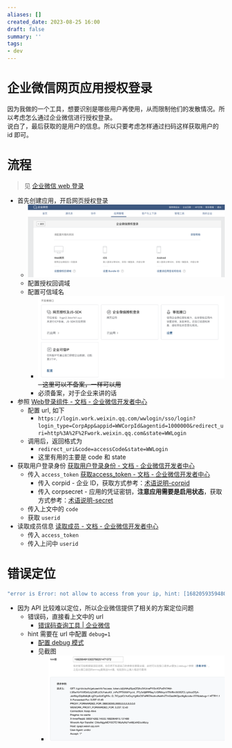 ```yaml
---
aliases: []
created_date: 2023-08-25 16:00
draft: false
summary: ''
tags:
- dev
---
```


# 企业微信网页应用授权登录

因为我做的一个工具，想要识别是哪些用户再使用，从而限制他们的发散情况。所以考虑怎么通过企业微信进行授权登录。  
说白了，最后获取的是用户的信息。所以只要考虑怎样通过扫码这样获取用户的 id 即可。

# 流程

> 见 [企业微信 web 登录](https://developer.work.weixin.qq.com/document/path/98151)

- 首先创建应用，开启网页授权登录
	- ![525](../../Attachments/d9775afa918a55322069e826bb0ce88c.png)
	- 配置授权回调域
	- 配置可信域名
		- ![560](../../Attachments/1d216f76697bae47e9931bcd366830d4_MD5.png)  
		~~- 这里可以不备案，一样可以用~~
		- 必须备案，对于企业来讲的话
- 参照 [Web登录组件 - 文档 - 企业微信开发者中心](https://developer.work.weixin.qq.com/document/path/98152)
	- 配置 url, 如下
		- `https://login.work.weixin.qq.com/wwlogin/sso/login?login_type=CorpApp&appid=WWCorpId&agentid=1000000&redirect_uri=http%3A%2F%2Fwork.weixin.qq.com&state=WWLogin`
	- 调用后，返回格式为
		- `redirect_uri&code=accessCode&state=WWLogin`
		- 这里有用的主要是 code 和 state
- 获取用户登录身份 [获取用户登录身份 - 文档 - 企业微信开发者中心](https://developer.work.weixin.qq.com/document/path/98176)
	- 传入 `access_token` [获取access\_token - 文档 - 企业微信开发者中心](https://developer.work.weixin.qq.com/document/path/91039)
		- 传入 corpid - 企业 ID，获取方式参考：[术语说明-corpid](https://developer.work.weixin.qq.com/document/path/91039#14953/corpid)
		- 传入 corpsecret - 应用的凭证密钥，**注意应用需要是启用状态**，获取方式参考：[术语说明-secret](https://developer.work.weixin.qq.com/document/path/91039#14953/secret)
	- 传入上文中的 `code`
	- 获取 `userid`
- 读取成员信息 [读取成员 - 文档 - 企业微信开发者中心](https://developer.work.weixin.qq.com/document/path/90196#10019)
	- 传入 `access_token`
	- 传入上问中 `userid`

# 错误定位

```js
"error is Error: not allow to access from your ip, hint: [1682059359480130799301353], from ip: 34.203.14.222, more info at https://open.work.weixin.qq.com/devtool/query?e=60020"
```

- 因为 API 比较难以定位，所以企业微信提供了相关的方案定位问题
	- 错误码，直接看上文中的 url
		- [错误码查询工具 | 企业微信](https://open.work.weixin.qq.com/devtool/query?e=40001)  
	- hint 需要在 url 中配置 `debug=1`
		- [配置 debug 模式](https://developer.work.weixin.qq.com/document/path/90487#debug%E6%A8%A1%E5%BC%8F%E8%B0%83%E7%94%A8%E6%8E%A5%E5%8F%A3)
		- 见截图
			- ![525](../../Attachments/d5c1489da87bcb5728a18ae57368a9f5_MD5.png)